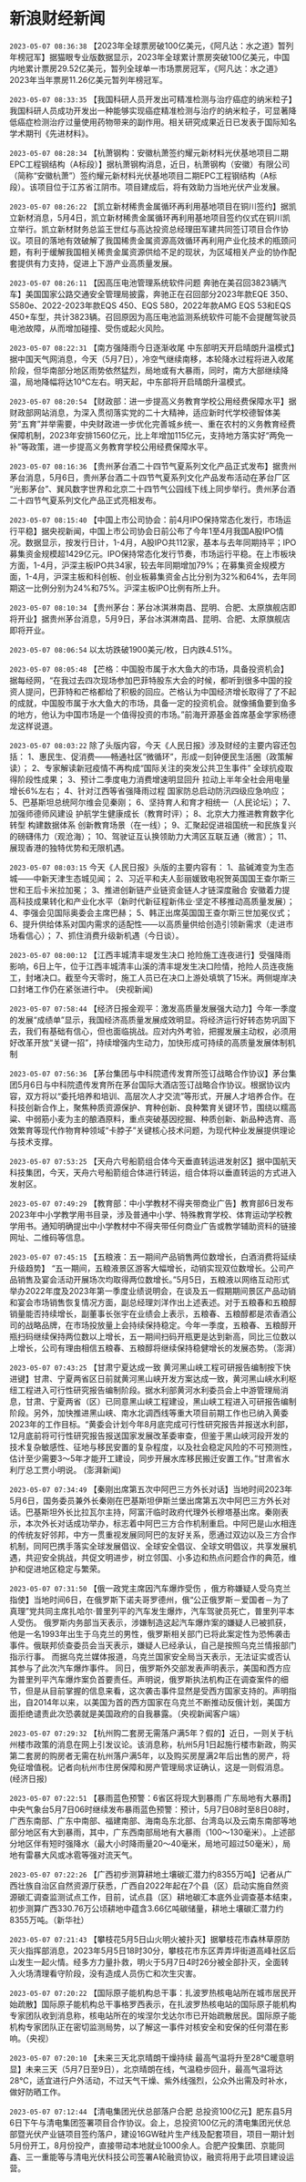 # 新浪财经新闻
`2023-05-07 08:36:38` 【2023年全球票房破100亿美元，《阿凡达：水之道》暂列年榜冠军】据猫眼专业版数据显示，2023年全球累计票房突破100亿美元，中国内地累计票房29.52亿美元，暂列全球单一市场票房冠军，《阿凡达：水之道》2023年当年票房11.26亿美元暂列年榜冠军。

`2023-05-07 08:33:35` 【我国科研人员开发出可精准检测与治疗癌症的纳米粒子】我国科研人员成功开发出一种能够实现癌症精准检测与治疗的纳米粒子，可显著降低癌症检测治疗过量使用药物带来的副作用。相关研究成果近日已发表于国际知名学术期刊《先进材料》。

`2023-05-07 08:28:34` 【杭萧钢构：安徽杭萧签约耀元新材料光伏基地项目二期EPC工程钢结构（A标段）】据杭萧钢构消息，近日，杭萧钢构（安徽）有限公司（简称“安徽杭萧”）签约耀元新材料光伏基地项目二期EPC工程钢结构（A标段）。该项目位于江苏省江阴市。项目建成后，将有效助力当地光伏产业发展。

`2023-05-07 08:26:22` 【凯立新材稀贵金属循环再利用基地项目在铜川签约】据凯立新材消息，5月4日，凯立新材稀贵金属循环再利用基地项目签约仪式在铜川凯立举行。凯立新材财务总监王世红与高达投资总经理田军建共同签订项目合作协议。项目的落地有效破解了我国稀贵金属资源高效循环再利用产业化技术的瓶颈问题，有利于缓解我国相关稀贵金属资源供给不足的现状，为区域相关产业的协作配套提供有力支持，促进上下游产业高质量发展。

`2023-05-07 08:26:11` 【因高压电池管理系统软件问题 奔驰在美召回3823辆汽车】美国国家公路交通安全管理局披露，奔驰正在召回部分2023年款EQE 350、S580e、2022-2023年款EQS 450、EQS 580，2022年款AMG EQS 53和EQS 450+车型，共计3823辆。召回原因为高压电池监测系统软件可能不会提醒驾驶员电池故障，从而增加碰撞、受伤或起火风险。

`2023-05-07 08:22:31` 【南方强降雨今日逐渐收尾 中东部明天开启晴朗升温模式】据中国天气网消息，今天（5月7日），冷空气继续南移，本轮降水过程将进入收尾阶段，但华南部分地区雨势依然猛烈，局地或有大暴雨，同时，南方大部继续降温，局地降幅将达10℃左右。明天起，中东部将开启晴朗升温模式。

`2023-05-07 08:20:54` 【财政部：进一步提高义务教育学校公用经费保障水平】据财政部网站消息，为深入贯彻落实党的二十大精神，适应新时代学校德智体美劳“五育”并举需要，中央财政进一步优化完善城乡统一、重在农村的义务教育经费保障机制，2023年安排1560亿元，比上年增加115亿元，支持地方落实好“两免一补”等政策，进一步提高义务教育学校公用经费保障水平。

`2023-05-07 08:16:36` 【贵州茅台酒二十四节气夏系列文化产品正式发布】据贵州茅台消息，5月6日，贵州茅台酒二十四节气夏系列文化产品发布活动在茅台厂区 “光影茅台”、巽风数字世界和北京二十四节气公园线下线上同步举行。贵州茅台酒二十四节气夏系列文化产品正式亮相发布。

`2023-05-07 08:15:40` 【中国上市公司协会：前4月IPO保持常态化发行，市场运行平稳】据央视新闻，中国上市公司协会日前公布了今年1至4月我国A股IPO情况。数据显示，按发行日计，1-4月，A股IPO共112家，基本与去年同期持平；IPO募集资金规模超1429亿元。IPO保持常态化发行节奏，市场运行平稳。在上市板块方面，1-4月，沪深主板IPO共34家，较去年同期增加79%；在募集资金规模方面，1-4月，沪深主板和科创板、创业板募集资金占比分别为32%和64%，去年同期这一比例分别为24%和75%。沪深主板IPO比例有所上升。

`2023-05-07 08:10:34` 【贵州茅台：茅台冰淇淋南昌、昆明、合肥、太原旗舰店即将开业】据贵州茅台消息，5月9日，茅台冰淇淋南昌、昆明、合肥、太原旗舰店即将开业。

`2023-05-07 08:06:54` 以太坊跌破1900美元/枚，日内跌4.51%。

`2023-05-07 08:05:48` 【芒格：中国股市属于水大鱼大的市场，具备投资机会】 据每经网，“在我过去四次现场参加巴菲特股东大会的时候，都听到很多中国的投资人提问，巴菲特和芒格都给了积极的回应。芒格认为中国经济增长取得了了不起的成就，中国股市属于水大鱼大的市场，具备一定的投资机会。就像捕鱼要到鱼多的地方，他认为中国市场是一个值得投资的市场。”前海开源基金首席基金学家杨德龙这样说道。

`2023-05-07 08:03:22` 除了头版内容，今天《人民日报》涉及财经的主要内容还包括：
1、惠民生、促消费——畅通社区“微循环”，形成一刻钟便民生活圈（政策解读）；
2、专家解读新冠疫情不再构成“国际关注的突发公共卫生事件” 全球抗疫取得阶段性成果；
3、预计二季度电力消费增速明显回升 拉动上半年全社会用电量增长6%左右；
4、针对江西等省强降雨过程 国家防总启动防汛四级应急响应；
5、巴基斯坦总统阿尔维会见秦刚；
6、坚持育人和育才相统一（人民论坛）；
7、加强师德师风建设 护航学生健康成长（教育时评）；
8、北京大力推进教育数字化转型 构建数据体系 创新教育场景（在一线）；
9、汇聚起促进祖国统一和民族复兴的磅礴伟力（观沧海）；
10、驾驶证互认换领助力大湾区互联互通（微言）；
11、展现香港的独特优势和无限机遇。

`2023-05-07 08:03:15` 今天《人民日报》头版的主要内容有：
1、盐碱滩变为生态城——中新天津生态城见闻；
2、习近平和夫人彭丽媛致电祝贺英国国王查尔斯三世和王后卡米拉加冕；
3、推进创新链产业链资金链人才链深度融合 安徽着力提高科技成果转化和产业化水平（新时代新征程新伟业·坚定不移推动高质量发展）；
4、李强会见国际奥委会主席巴赫；
5、韩正出席英国国王查尔斯三世加冕仪式；
6、提升供给体系对国内需求的适配性——以高质量供给创造引领新需求（走进市场看信心）；
7、抓住消费升级新机遇（今日谈）。

`2023-05-07 08:00:12` 【江西丰城清丰堤发生决口 抢险施工连夜进行】受强降雨影响，6日上午，位于江西丰城清丰山溪的清丰堤发生决口险情，抢险人员连夜施工，封堵决口。截至今天零时，施工人员已在决口上游处填筑了15米。两侧堤岸决口封堵工作仍在紧张进行中。 (央视新闻)

`2023-05-07 07:58:44` 【经济日报金观平：激发高质量发展强大动力】今年一季度的发展“成绩单”显示，我国经济高质量发展成效明显。将经济运行好转态势巩固下去，我们有基础有信心，但也面临挑战。应对内外考验，把握发展主动权，必须用好改革开放“关键一招”，持续增强内生动力，加快形成可持续的高质量发展体制机制

`2023-05-07 07:56:36` 【茅台集团与中科院遗传发育所签订战略合作协议】茅台集团5月6日与中科院遗传发育所在茅台国际大酒店签订战略合作协议。根据协议内容，双方将以“委托培养和培训、高层次人才交流”等形式，开展人才培养合作。在科技创新合作上，聚焦种质资源保护、育种创新、良种繁育关键环节，围绕以糯高粱、中弱筋小麦为主的酿酒原料，重点突破基因挖掘、种质创新、新品种选育、高效繁育等现代作物育种领域“卡脖子”关键核心技术问题，为现代种业发展提供理论与技术支撑。

`2023-05-07 07:53:25` 【天舟六号船箭组合体今天垂直转运进发射区】据中国航天科技集团，今天，天舟六号船箭组合体进行转运，组合体将以垂直转运的方式进入发射区。

`2023-05-07 07:49:29` 【教育部：中小学教材不得夹带商业广告】教育部6日发布2023年中小学教学用书目录，涉及普通中小学、特殊教育学校、体育运动学校教学用书。通知明确提出中小学教材中不得夹带任何商业广告或教学辅助资料的链接网址、二维码等信息。

`2023-05-07 07:45:15` 【五粮液：五一期间产品销售两位数增长，白酒消费将延续升级趋势】 “五一期间，五粮液景区游客大幅增长，动销实现双位数增长。公司产品销售及宴会活动开展场次均取得两位数增长。”5月5日，五粮液以网络互动形式举办2022年度及2023年第一季度业绩说明会，在谈及五一假期期间景区产品动销和宴会市场销售恢复情况方面，副总经理刘洋作出上述表述。对于五粮春和五粮醇销量能否持续增长，副董事长张宇在业绩会上表示，五粮春、五粮醇都是浓香酒公司的战略品牌，在市场投放量上会持续保持稳定。今年一季度，五粮春、五粮醇开瓶扫码继续保持两位数以上增长，五一期间扫码开瓶更是达到新高，同比三位数以上增长，公司有理由相信五粮春、五粮醇将继续保持稳健增长的发展态势。（澎湃）

`2023-05-07 07:43:25` 【甘肃宁夏达成一致 黄河黑山峡工程可研报告编制按下快进键】甘肃、宁夏两省区日前就黄河黑山峡开发方案达成一致，黄河黑山峡水利枢纽工程进入可行性研究报告编制阶段。据水利部黄河水利委员会上中游管理局消息，甘肃、宁夏两省（区）已同意黑山峡工程建设，黑山峡工程进入可研报告编制阶段。另外，加快推进黑山峡、南水北调西线等重大项目前期工作也已纳入黄委2023年的工作目标。“黄委会计划今年8月底完成可行性研究报告并报送水利部，12月底前将可行性研究报告报送国家发展改革委审查，但鉴于黑山峡河段开发的技术复杂敏感性、征地与移民安置的复杂程度，以及社会稳定风险的不可预测性，估计至少需要3～5年才能开工建设，同步开展水库移民搬迁安置工作。”甘肃省水利厅总工贾小明说。 (澎湃新闻)

`2023-05-07 07:34:49` 【秦刚出席第五次中阿巴三方外长对话】当地时间2023年5月6日，国务委员兼外长秦刚在巴基斯坦伊斯兰堡出席第五次中阿巴三方外长对话。巴基斯坦外长比拉瓦尔主持，阿富汗临时政府代理外长穆塔基出席。秦刚表示，本次外长对话成功举办，标志着中阿巴三方合作机制重启。中阿巴是山水相连的传统友好邻邦，中方一贯重视发展同阿巴的友好关系，愿通过双边以及三方合作机制，同阿巴携手落实全球发展倡议、全球安全倡议、全球文明倡议，共享发展机遇，共迎安全挑战，共促文明进步，树立邻国、小多边和热点问题合作的典范，维护和促进地区稳定与繁荣。

`2023-05-07 07:31:50` 【俄一政党主席因汽车爆炸受伤 ，俄方称嫌疑人受乌克兰指使】当地时间6日，在俄罗斯下诺夫哥罗德州，俄“公正俄罗斯－爱国者－为了真理”党共同主席扎哈尔·普里列平的汽车发生爆炸，汽车驾驶员死亡，普里列平本人受伤。 俄罗斯内务部当天表示，涉嫌制造这起汽车爆炸案的嫌疑人已被抓获，他是一名1993年出生于乌克兰的男性，俄罗斯相关部门已将此案定性为恐怖袭击事件。俄联邦侦查委员会当天表示，嫌疑人已经承认，自己是按照乌克兰情报部门指示行事。 而据乌克兰媒体报道，乌克兰国家安全局当天表示，无法证实或否认其参与了此次汽车爆炸事件。 同日，俄罗斯外交部发表声明表示，美国和西方应为普里列平汽车爆炸案负首要责任。声明说，俄罗斯执法机构正在调查案件的细节，但是从目前掌握的信息来看，这次袭击事件显然是受西方国家支持的。声明指出，自2014年以来，以美国为首的西方国家在乌克兰不断推动反俄计划，美国方面拒绝谴责此次恐袭就是美国政府的自我暴露。（央视新闻客户端）

`2023-05-07 07:29:32` 【杭州购二套房无需落户满5年？假的】近日，一则关于杭州楼市政策的消息在网上引发议论。该消息称，杭州5月1日起施行楼市新政，购买第二套房的购房者无需在杭州落户满5年，以及购买房屋满2年后出售的房产，将免征增值税。记者向杭州市住房保障和房产管理局求证确认，这是一则假消息。 (经济日报)

`2023-05-07 07:22:51` 【暴雨蓝色预警：6省区将现大到暴雨 广东局地有大暴雨】中央气象台5月7日06时继续发布暴雨蓝色预警：预计，5月7日08时至8日08时，广西东南部、广东中南部、福建南部、海南岛东北部、台湾岛以及云南东南部等地部分地区有大到暴雨，其中，广东西南部局地有大暴雨（100～130毫米）。上述部分地区伴有短时强降水（最大小时降雨量20～40毫米，局地可超过50毫米），局地有雷暴大风或冰雹等强对流天气。

`2023-05-07 07:22:26` 【广西初步测算耕地土壤碳汇潜力约8355万吨】记者从广西壮族自治区自然资源厅获悉，广西自2022年起在7个县（区）启动实施自然资源碳汇调查监测试点工作，目前，试点县（区）耕地碳汇本底外业调查基本结束，初步测算广西330.76万公顷耕地中蕴含3.66亿吨碳储量，耕地土壤碳汇潜力约8355万吨。（新华社）

`2023-05-07 07:21:43` 【攀枝花5月5日山火明火被扑灭】据攀枝花市森林草原防灭火指挥部消息，2023年5月5日18时30分，攀枝花市东区弄弄坪街道高峰社区后山发生一起火情。经多方力量扑救，明火于5月7日4时26分被全部扑灭，全面转入火场清理看守阶段，没有造成人员伤亡和次生灾害。

`2023-05-07 07:20:22` 【国际原子能机构总干事：扎波罗热核电站所在城市居民开始疏散】国际原子能机构总干事格罗西表示，在扎波罗热核电站的国际原子能机构专家团队收到消息称，核电站所在的埃涅尔戈达尔市已开始疏散居民。国际原子能机构专家团队正在密切监测局势，以了解这一事件对核安全和安保的任何潜在影响。（央视）

`2023-05-07 07:20:10` 【未来三天北京晴朗干燥持续 最高气温将升至28℃暖意明显】未来三天（5月7日至9日），北京晴朗在线，气温稳步回升，最高气温将达28℃，适宜进行户外活动，不过天气干燥、紫外线强烈，公众外出需及时补水，做好防晒工作。

`2023-05-07 07:12:44` 【清电集团光伏总部落户合肥 总投资100亿元】肥东县5月6日下午与清电集团签署项目合作协议。会上，总投资100亿元的清电集团光伏总部暨光伏产业链项目签约落户，建设16GW硅片生产线及配套项目，项目一期计划5月份开工，8月份投产，直接带动本地就业1000余人。合肥产投集团、京能同鑫、三一重能等与清电光伏科技公司签署A轮融资协议，融资将用于此项目建设运营。

